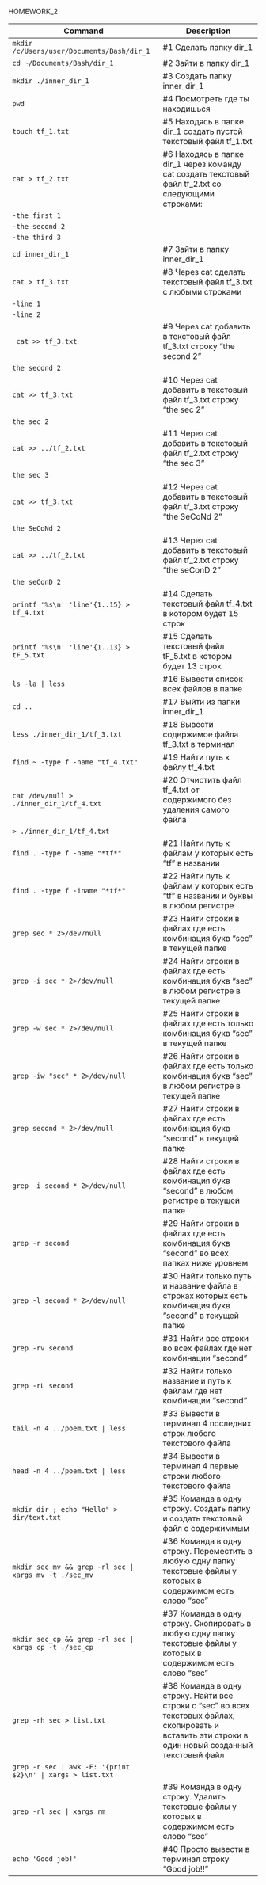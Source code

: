 HOMEWORK_2

| Command | Description |
| --- | --- |
| `mkdir /c/Users/user/Documents/Bash/dir_1` |	#1 Сделать папку dir_1 |
| `cd ~/Documents/Bash/dir_1` |			#2 Зайти в папку dir_1 |
| `mkdir ./inner_dir_1`	|			#3 Создать папку inner_dir_1 |
| `pwd`	|						#4  Посмотреть где ты находишься |
| `touch tf_1.txt`	|					#5 Находясь в папке dir_1 создать пустой текстовый файл tf_1.txt | 
| `cat > tf_2.txt`	|					#6 Находясь в папке dir_1 через команду cat создать текстовый файл tf_2.txt со следующими строками: |
| `-the first 1`	| |
| `-the second 2`	| |
| `-the third 3`	| |
| `cd inner_dir_1`	|				#7 Зайти в папку inner_dir_1 |
| `cat > tf_3.txt`	|					#8 Через cat сделать текстовый файл tf_3.txt  c любыми строками  |
| `-line 1`	| |
| `-line 2`	| |
| ` cat >> tf_3.txt`	|					#9 Через cat добавить в текстовый файл tf_3.txt строку “the second 2”  |
| `the second 2` |  |
| `cat >> tf_3.txt` |					#10 Через cat добавить в текстовый файл tf_3.txt строку “the sec 2”  |
| `the sec 2` | |
| `cat >> ../tf_2.txt`	 |			#11 Через cat добавить в текстовый файл tf_2.txt строку “the sec 3”  |
| `the sec 3` | |
| `cat >> tf_3.txt` |					#12 Через cat добавить в текстовый файл tf_3.txt строку “the SeCoNd 2”  |
| `the SeCoNd 2` | |
| `cat >> ../tf_2.txt`	 |			#13 Через cat добавить в текстовый файл tf_2.txt строку “the seConD 2”  |
| `the seConD 2` | |
| `printf '%s\n' 'line'{1..15} > tf_4.txt` |		#14 Сделать текстовый файл tf_4.txt в котором будет 15 строк |
| `printf '%s\n' 'line'{1..13} > tF_5.txt` |		#15 Сделать текстовый файл tF_5.txt в котором будет 13 строк |
| `ls -la \| less` |					#16 Вывести список всех файлов в папке |
| `cd ..` |						#17 Выйти из папки inner_dir_1 |
| `less ./inner_dir_1/tf_3.txt` |			#18 Вывести содержимое файла tf_3.txt в терминал |
| `find ~ -type f -name "tf_4.txt"` |			#19 Найти путь к файлу tf_4.txt |
| `cat /dev/null > ./inner_dir_1/tf_4.txt` |		#20 Отчистить файл tf_4.txt от содержимого без удаления самого файла |
| `> ./inner_dir_1/tf_4.txt` ||
| `find . -type f -name "*tf*"`	 |		#21 Найти путь к файлам у которых есть  “tf” в названии |
| `find . -type f -iname "*tf*"`	 |		#22 Найти путь к файлам у которых есть  “tf” в названии и буквы в любом регистре |
| `grep sec * 2>/dev/null` |					#23 Найти строки в файлах где есть комбинация букв “sec” в текущей папке |
| `grep -i sec * 2>/dev/null` |				#24 Найти строки в файлах где есть комбинация букв “sec” в любом регистре в текущей папке |
| `grep -w sec * 2>/dev/null` |					#25 Найти строки в файлах где есть только комбинация букв “sec” в текущей папке |
| `grep -iw "sec" * 2>/dev/null` |				#26 Найти строки в файлах где есть только комбинация букв “sec” в любом регистре в текущей папке |
| `grep second * 2>/dev/null` |				#27 Найти строки в файлах где есть комбинация букв “second” в текущей папке |
| `grep -i second * 2>/dev/null` |				#28 Найти строки в файлах где есть комбинация букв “second” в любом регистре в текущей папке |
| `grep -r second`	 |		#29 Найти строки в файлах где есть комбинация букв “second” во всех папках ниже уровнем |
| `grep -l second * 2>/dev/null` |				#30 Найти только путь и название файла в строках которых есть комбинация букв “second” в текущей папке |
| `grep -rv second` |				#31 Найти все строки во всех файлах где нет комбинации “second” |
| `grep -rL second` |				#32 Найти только название и путь к файлам где нет комбинации “second” |
| `tail -n 4 ../poem.txt \| less`	 |		#33 Вывести в терминал 4 последних строк любого текстового файла |
| `head -n 4 ../poem.txt \| less`	 |		#34 Вывести в терминал 4 первые строки любого текстового файла |
| `mkdir dir ; echo "Hello" > dir/text.txt`	|	#35 Команда в одну строку. Создать папку и создать текстовый файл с содержиммым |
| `mkdir sec_mv && grep -rl sec \| xargs mv -t ./sec_mv` |	#36 Команда в одну строку. Переместить в любую одну папку текстовые файлы у которых в содержимом есть слово “sec” |
| `mkdir sec_cp && grep -rl sec \| xargs cp -t ./sec_cp` |	#37 Команда в одну строку. Скопировать в любую одну папку текстовые файлы у которых в содержимом есть слово “sec” |
| `grep -rh sec > list.txt `|							#38 Команда в одну строку. Найти все строки c “sec” во всех текстовых файлах, скопировать и вставить эти строки в один новый созданный текстовый файл |
| `grep -r sec \| awk -F: '{print $2}\n' \| xargs > list.txt`	 | |
| `grep -rl sec \| xargs rm`		 |		#39 Команда в одну строку. Удалить текстовые файлы у которых в содержимом есть слово “sec” |
| `echo 'Good job!'`		 |		#40 Просто вывести в терминал строку “Good job!!” |
